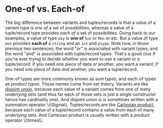 # One-of vs. Each-of

The big difference between variants and tuples/records is that a value of
a variant type is *one of* a set of possibilities, whereas a value
of a tuple/record type provides *each of* a set of possibilities.
Going back to our examples, a value of type `day` is **one of**
`Sun` or `Mon` or etc.  But a value of type `mon` provides **each of**
a `string` and an `int` and `ptype`.  Note how, in those previous two sentences,
the word "or" is associated with variant types, and the word "and" is associated 
with tuple/record types.  That's a good clue if you're ever trying to decide
whether you want to use a variant or a tuple/record:  if you need one piece
of data *or* another, you want a variant; if you need one piece of data
*and* another, you want a tuple/record.

One-of types are more commonly known as *sum types*, and each-of types
as *product types*.  Those names come from set theory.  Variants are
like [disjoint union][disjun], because each value of a variant comes
from one of many underlying sets (and thus far each of those sets is
just a single constructor hence has cardinality one).  And disjoint
union is is sometimes written with a summation operator \\(\Sigma\\).
Tuples/records are like [Cartesian product][cartprod], because each
value of a tuple/record contains a value from each of many underlying
sets.  And Cartesian product is usually written with a product operator
\\(\times\\).

[disjun]: https://en.wikipedia.org/wiki/Disjoint_union
[cartprod]: https://en.wikipedia.org/wiki/Cartesian_product